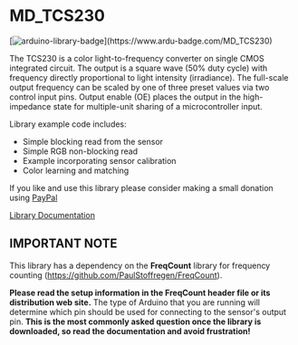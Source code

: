 # MD_TCS230

[![arduino-library-badge](https://www.ardu-badge.com/badge/MD_TCS230.svg?)](https://www.ardu-badge.com/MD_TCS230)

The TCS230 is a color light-to-frequency converter on single CMOS integrated circuit. The output is a square wave (50% duty cycle) with frequency directly proportional to light intensity (irradiance). The full-scale output frequency can be scaled by one of three preset values via two control input pins. Output enable (OE) places the output in the high-impedance state for multiple-unit sharing of a microcontroller input.

Library example code includes:
* Simple blocking read from the sensor
* Simple RGB non-blocking read
* Example incorporating sensor calibration
* Color learning and matching

If you like and use this library please consider making a small donation using [PayPal](https://paypal.me/MajicDesigns/4USD)

[Library Documentation](https://majicdesigns.github.io/MD_TCS230/)

## IMPORTANT NOTE
This library has a dependency on the __FreqCount__ library for frequency counting (https://github.com/PaulStoffregen/FreqCount).

__Please read the setup information in the FreqCount header file or its distribution web site.__ The type of Arduino that you are running will determine which pin should be used for connecting to the sensor's output pin. __This is the most commonly asked question once the library is downloaded, so read the documentation and avoid frustration!__

